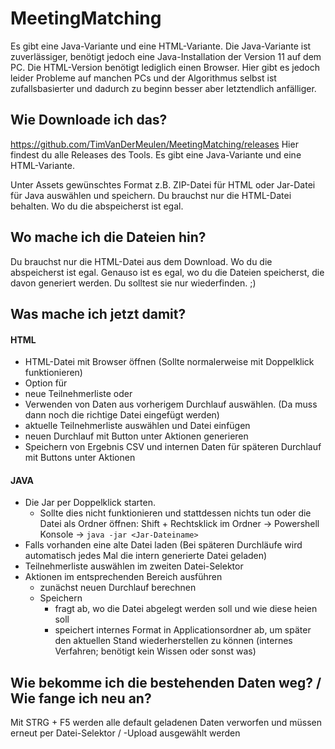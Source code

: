 # MeetingMatching
Es gibt eine Java-Variante und eine HTML-Variante.
Die Java-Variante ist zuverlässiger, benötigt jedoch eine Java-Installation der Version 11 auf dem PC.
Die HTML-Version benötigt lediglich einen Browser. Hier gibt es jedoch leider Probleme auf manchen PCs und der Algorithmus selbst ist zufallsbasierter und dadurch zu beginn besser aber letztendlich anfälliger.
## Wie Downloade ich das?
https://github.com/TimVanDerMeulen/MeetingMatching/releases
Hier findest du alle Releases des Tools. Es gibt eine Java-Variante und eine HTML-Variante.

Unter Assets gewünschtes Format z.B. ZIP-Datei für HTML oder Jar-Datei für Java auswählen und speichern. Du brauchst nur die HTML-Datei behalten. Wo du die abspeicherst ist egal.

## Wo mache ich die Dateien hin?
Du brauchst nur die HTML-Datei aus dem Download.  Wo du die abspeicherst ist egal. Genauso ist es egal, wo du die Dateien speicherst, die davon generiert werden. Du solltest sie nur wiederfinden. ;)

## Was mache ich jetzt damit?
#### HTML
- HTML-Datei mit Browser öffnen (Sollte normalerweise mit Doppelklick funktionieren)
- Option für 
 - neue Teilnehmerliste oder 
 - Verwenden von Daten aus vorherigem Durchlauf 
 auswählen. (Da muss dann noch die richtige Datei eingefügt werden)
- aktuelle Teilnehmerliste auswählen und Datei einfügen
- neuen Durchlauf mit Button unter Aktionen generieren
- Speichern von Ergebnis CSV und internen Daten für späteren Durchlauf mit Buttons unter Aktionen

#### JAVA
- Die Jar per Doppelklick starten. 
   - Sollte dies nicht funktionieren und stattdessen nichts tun oder die Datei als Ordner öffnen: Shift + Rechtsklick im Ordner  -> Powershell Konsole -> ```java -jar <Jar-Dateiname>```
- Falls vorhanden eine alte Datei laden (Bei späteren Durchläufe wird automatisch jedes Mal die intern generierte Datei geladen)
- Teilnehmerliste auswählen im zweiten Datei-Selektor
- Aktionen im entsprechenden Bereich ausführen
  - zunächst neuen Durchlauf berechnen
  - Speichern 
       - fragt ab, wo die Datei abgelegt werden soll und wie diese heien soll
	   - speichert internes Format in Applicationsordner ab, um später den aktuellen Stand wiederherstellen zu können (internes Verfahren; benötigt kein Wissen oder sonst was)

## Wie bekomme ich die bestehenden Daten weg? / Wie fange ich neu an?
Mit STRG + F5 werden alle default geladenen Daten verworfen und müssen erneut per Datei-Selektor / -Upload ausgewählt werden
